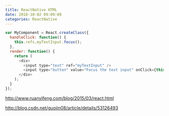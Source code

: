 ```yaml
---
title: ReactNative HTML
date: 2018-10-02 09:09:09
categories: ReactNative
---
```

```js
var MyComponent = React.createClass({
  handleClick: function() {
    this.refs.myTextInput.focus();
  },
  render: function() {
    return (
      <div>
        <input type="text" ref="myTextInput" />
        <input type="button" value="Focus the text input" onClick={this.handleClick} />
      </div>
    );
  }
});
```

http://www.ruanyifeng.com/blog/2015/03/react.html

http://blog.csdn.net/guojin08/article/details/53126493

